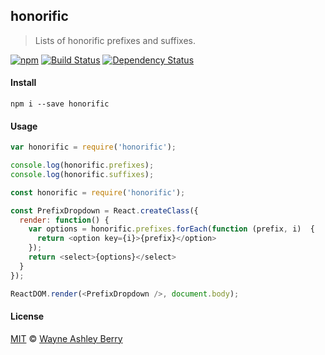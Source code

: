 ## honorific

> Lists of honorific prefixes and suffixes.

[![npm](https://img.shields.io/npm/v/honorific.svg?style=flat)](https://www.npmjs.com/package/honorific)
[![Build Status](https://travis-ci.org/wayneashleyberry/honorific.svg?branch=master)](https://travis-ci.org/wayneashleyberry/honorific)
[![Dependency Status](https://david-dm.org/wayneashleyberry/honorific/status.svg?style=flat)](https://david-dm.org/wayneashleyberry/honorific#info=dependencies)

#### Install

```
npm i --save honorific
```

#### Usage

```js
var honorific = require('honorific');

console.log(honorific.prefixes);
console.log(honorific.suffixes);
```

```js
const honorific = require('honorific');

const PrefixDropdown = React.createClass({
  render: function() {
    var options = honorific.prefixes.forEach(function (prefix, i)  {
      return <option key={i}>{prefix}</option>
    });
    return <select>{options}</select>
  }
});

ReactDOM.render(<PrefixDropdown />, document.body);
```

#### License

[MIT](http://opensource.org/licenses/MIT) © [Wayne Ashley
Berry](http://www.wayneashleyberry.com)
